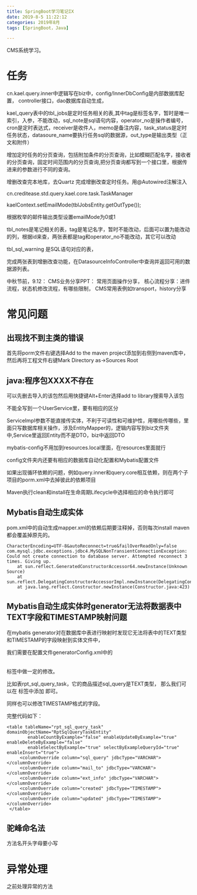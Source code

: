```yaml
---
title: SpringBoot学习笔记IX
date: 2019-8-5 11:22:12
categories: 2019年8月
tags: [SpringBoot，Java]

---
```


CMS系统学习。

<!-- more -->
# 任务
cn.kael.query.inner中逻辑写在biz中，config/InnerDbConfig是内部数据库配置，
controller接口，dao数据库自动生成，


kael_query表中的tbl_jobs是定时任务相关的表,其中tag是标签名字，暂时是唯一索引，入参，不能改动，sql_note是sql语句内容，operator_no是操作者编号，cron是定时表达式，receiver是收件人，memo是备注内容，task_status是定时任务状态，datasoure_name要执行任务sql的数据源，out_type是输出类型（正文和附件）

增加定时任务的分页查询，包括附加条件的分页查询，比如模糊匹配名字，接收者的分页查询，固定时间范围内的分页查询,把分页查询都写到一个接口里，根据传进来的参数进行不同的查询。

增删改查完本地库，去Quartz 完成增删改查定时任务。用@Autowired注解注入

cn.creditease.std.query.kael.core.task.TaskManager

kaelContext.setEmailMode(tblJobsEntity.getOutType());

根据枚举的邮件输出类型设置emailMode为0或1

tbl_notes是笔记相关的表，tag是笔记名字，暂时不能改动，后面可以置为能改动的列，根据id来查，两张表都是tag和operator_no不能改动，其它可以改动

tbl_sql_warning 是SQL语句对应的表，

完成两张表到增删改查功能，在DatasourceInfoController中查询并返回可用的数据源列表。

中秋节前，9.12：
CMS业务分享PPT：
常用页面操作分享，
核心流程分享：进件流程，状态机修改流程，有哪些限制，
CMS常用表例如transport，history分享

# 常见问题
## 出现找不到主类的错误

首先将porm文件右键选择Add to the maven project添加到右侧到maven库中，然后再将工程文件右键Mark Directory as->Sources Root

## java:程序包XXXX不存在

可以先删去导入的该包然后用快捷键Alt+Enter选择add to library搜索导入该包


不能全写到一个UserService里，要有相应的区分

ServiceImpl参数不能直接传实体，不利于可读性和可维护性，用哪些传哪些，里面只写数据库相关操作，涉及EntityMapper的，逻辑内容写到biz文件夹中,Service里返回Entity而不是DTO，biz中返回DTO

mybatis-config不用加到resources.local里面，在resources里面就行

config文件夹内还要有相应的数据库自动化配置和Mybatis配置文件

如果出现循环依赖的问题，例如query.inner和query.core相互依赖，则在两个子项目的porm.xml中去掉彼此的依赖项目

Maven执行clean和install在生命周期Lifecycle中选择相应的命令执行即可

## Mybatis自动生成实体
pom.xml中的自动生成mapper.xml的依赖后期要注释掉，否则每次install maven都会覆盖掉原先的。

    CharacterEncoding=UTF-8&autoReconnect=true&failOverReadOnly=false
    com.mysql.jdbc.exceptions.jdbc4.MySQLNonTransientConnectionException: Could not create connection to database server. Attempted reconnect 3 times. Giving up.
    	at sun.reflect.GeneratedConstructorAccessor64.newInstance(Unknown Source)
    	at sun.reflect.DelegatingConstructorAccessorImpl.newInstance(DelegatingConstructorAccessorImpl.java:45)
    	at java.lang.reflect.Constructor.newInstance(Constructor.java:423)

## Mybatis自动生成实体时generator无法将数据表中TEXT字段和TIMESTAMP映射问题
在mybatis generator对在数据库中表进行映射时发现它无法将表中的TEXT类型和TIMESTAMP的字段映射到实体文件中，

我们需要在配置文件generatorConfig.xml中的 <table></table> 标签中做一定的修改。

比如表rpt_sql_query_task，它的商品描述sql_query是TEXT类型， 那么我们可以在<table> 标签中添加<columnOverride column="sql_query" jdbcType="VARCHAR"></columnOverride> 即可。

同样也可以修改TIMESTAMP格式的字段。

完整代码如下：


    <table tableName="rpt_sql_query_task" domainObjectName="RptSqlQueryTaskEntity"
            enableCountByExample="false" enableUpdateByExample="true" enableDeleteByExample="false"
            enableSelectByExample="true" selectByExampleQueryId="true" enableInsert="true">
         <columnOverride column="sql_query" jdbcType="VARCHAR"></columnOverride>
         <columnOverride column="mail_to" jdbcType="VARCHAR"></columnOverride>
         <columnOverride column="ext_info" jdbcType="VARCHAR"></columnOverride>
         <columnOverride column="created" jdbcType="TIMESTAMP"></columnOverride>
         <columnOverride column="updated" jdbcType="TIMESTAMP"></columnOverride>
     </table>


## 驼峰命名法
方法名开头字母要小写

# 异常处理

之前处理异常的方法
